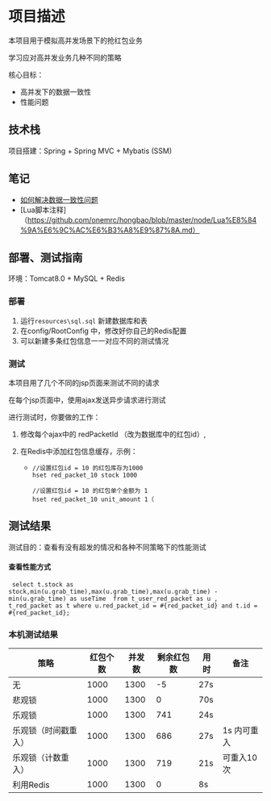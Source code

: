 # 项目描述

本项目用于模拟高并发场景下的抢红包业务

学习应对高并发业务几种不同的策略



核心目标：

- 高并发下的数据一致性
- 性能问题

## 技术栈

项目搭建：Spring + Spring MVC + Mybatis (SSM)

## 笔记
- [如何解决数据一致性问题](https://github.com/onemrc/hongbao/blob/master/node/%E6%95%B0%E6%8D%AE%E4%B8%80%E8%87%B4%E6%80%A7.md)
- [Lua脚本注释]（https://github.com/onemrc/hongbao/blob/master/node/Lua%E8%84%9A%E6%9C%AC%E6%B3%A8%E9%87%8A.md）

## 部署、测试指南

环境：Tomcat8.0 + MySQL + Redis

### 部署

1. 运行`resources\sql.sql` 新建数据库和表
2. 在config/RootConfig 中，修改好你自己的Redis配置
3. 可以新建多条红包信息一一对应不同的测试情况



### 测试

本项目用了几个不同的jsp页面来测试不同的请求

在每个jsp页面中，使用ajax发送异步请求进行测试

进行测试时，你要做的工作：

1. 修改每个ajax中的 redPacketId （改为数据库中的红包id）, 

2. 在Redis中添加红包信息缓存，示例：

   - ```
     //设置红包id = 10 的红包库存为1000
     hset red_packet_10 stock 1000
     
     //设置红包id = 10 的红包单个金额为 1
     hset red_packet_10 unit_amount 1（
     ```

## 测试结果

测试目的：查看有没有超发的情况和各种不同策略下的性能测试



#### 查看性能方式

```
 select t.stock as stock,min(u.grab_time),max(u.grab_time),max(u.grab_time) - min(u.grab_time) as useTime  from t_user_red_packet as u , t_red_packet as t where u.red_packet_id = #{red_packet_id} and t.id = #{red_packet_id};
```



### 本机测试结果

| 策略                 | 红包个数 | 并发数 | 剩余红包数 | 用时 | 备注        |
| -------------------- | -------- | ------ | ---------- | ---- | ----------- |
| 无                   | 1000     | 1300   | -5         | 27s  |             |
| 悲观锁               | 1000     | 1300   | 0          | 70s  |             |
| 乐观锁               | 1000     | 1300   | 741        | 24s  |             |
| 乐观锁（时间戳重入） | 1000     | 1300   | 686        | 27s  | 1s 内可重入 |
| 乐观锁（计数重入）   | 1000     | 1300   | 719        | 21s  | 可重入10次  |
| 利用Redis            | 1000     | 1300   | 0          | 8s   |             |

